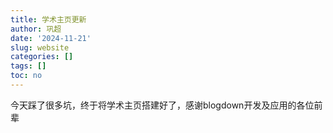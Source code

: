 ```yaml
---
title: 学术主页更新
author: 巩超
date: '2024-11-21'
slug: website
categories: []
tags: []
toc: no
---
```


今天踩了很多坑，终于将学术主页搭建好了，感谢blogdown开发及应用的各位前辈